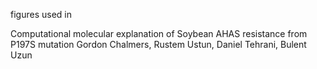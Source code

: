 figures used in 

Computational molecular explanation of Soybean AHAS resistance from P197S mutation
Gordon Chalmers, Rustem Ustun, Daniel Tehrani, Bulent Uzun
